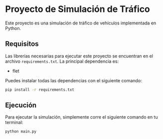 # Proyecto de Simulación de Tráfico

Este proyecto es una simulación de tráfico de vehículos implementada en Python.

## Requisitos

Las librerías necesarias para ejecutar este proyecto se encuentran en el archivo `requirements.txt`. La principal dependencia es:

- flet

Puedes instalar todas las dependencias con el siguiente comando:

```bash
pip install -r requirements.txt
```

## Ejecución

Para ejecutar la simulación, simplemente corre el siguiente comando en tu terminal:

```bash
python main.py
```

